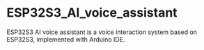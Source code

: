 # ESP32S3_AI_voice_assistant
ESP32S3 AI voice assistant is a voice interaction system based on ESP32S3, implemented with Arduino IDE.

